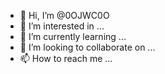 - 👋 Hi, I’m @0OJWC0O
- 👀 I’m interested in ...
- 🌱 I’m currently learning ...
- 💞️ I’m looking to collaborate on ...
- 📫 How to reach me ...

<!---
0OJWC0O/0OJWC0O is a ✨ special ✨ repository because its `README.md` (this file) appears on your GitHub profile.
You can click the Preview link to take a look at your changes.
--->

